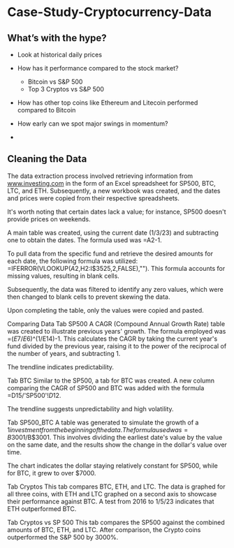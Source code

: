 # Case-Study-Cryptocurrency-Data

## What’s with the hype?

* Look at historical daily prices
* How has it performance compared to the stock market?
  * Bitcoin vs S&P 500
  * Top 3 Cryptos vs S&P 500
* How has other top coins like Ethereum and Litecoin performed compared to Bitcoin
* How early can we spot major swings in momentum?

* 
## Cleaning the Data
The data extraction process involved retrieving information from www.investing.com in the form of an Excel spreadsheet for SP500, BTC, LTC, and ETH. Subsequently, a new workbook was created, and the dates and prices were copied from their respective spreadsheets.

It's worth noting that certain dates lack a value; for instance, SP500 doesn't provide prices on weekends.

A main table was created, using the current date (1/3/23) and subtracting one to obtain the dates. The formula used was =A2-1.

To pull data from the specific fund and retrieve the desired amounts for each date, the following formula was utilized: =IFERROR(VLOOKUP($A2,$H$2:$I$3525,2,FALSE),""). This formula accounts for missing values, resulting in blank cells.

Subsequently, the data was filtered to identify any zero values, which were then changed to blank cells to prevent skewing the data.

Upon completing the table, only the values were copied and pasted.

Comparing Data
Tab SP500
A CAGR (Compound Annual Growth Rate) table was created to illustrate previous years' growth. The formula employed was =($E$7/$E$6)^(1/E14)-1. This calculates the CAGR by taking the current year's fund divided by the previous year, raising it to the power of the reciprocal of the number of years, and subtracting 1.

The trendline indicates predictability.

Tab BTC
Similar to the SP500, a tab for BTC was created. A new column comparing the CAGR of SP500 and BTC was added with the formula =D15/'SP500'!$D$12.

The trendline suggests unpredictability and high volatility.

Tab SP500_BTC
A table was generated to simulate the growth of a $1 investment from the beginning of the data. The formula used was =B3001/$B$3001. This involves dividing the earliest date's value by the value on the same date, and the results show the change in the dollar's value over time.

The chart indicates the dollar staying relatively constant for SP500, while for BTC, it grew to over $7000.

Tab Cryptos
This tab compares BTC, ETH, and LTC. The data is graphed for all three coins, with ETH and LTC graphed on a second axis to showcase their performance against BTC. A test from 2016 to 1/5/23 indicates that ETH outperformed BTC.

Tab Cryptos vs SP 500
This tab compares the SP500 against the combined amounts of BTC, ETH, and LTC. After comparison, the Crypto coins outperformed the S&P 500 by 3000%.

